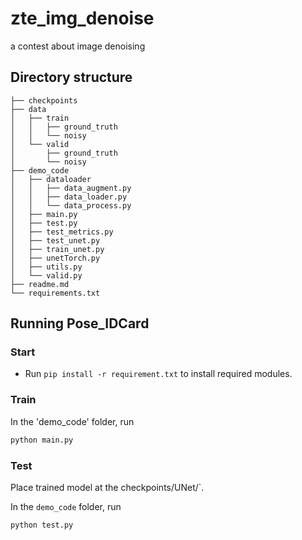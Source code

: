 # zte_img_denoise
a contest about image denoising

## Directory structure
```
├── checkpoints
├── data
│   ├── train
│   │   ├── ground_truth
│   │   └── noisy
│   └── valid
│       ├── ground_truth
│       └── noisy
├── demo_code
│   ├── dataloader
│   │   ├── data_augment.py
│   │   ├── data_loader.py
│   │   └── data_process.py
│   ├── main.py
│   ├── test.py
│   ├── test_metrics.py
│   ├── test_unet.py
│   ├── train_unet.py
│   ├── unetTorch.py
│   ├── utils.py
│   └── valid.py
├── readme.md
└── requirements.txt

```

## Running Pose_IDCard
### Start
* Run `pip install -r requirement.txt` to install required modules.

### Train
In the 'demo_code' folder, run
```bash
python main.py
```
### Test
Place trained model at the checkpoints/UNet/`.

In the `demo_code` folder, run 
```bash
python test.py 
```
